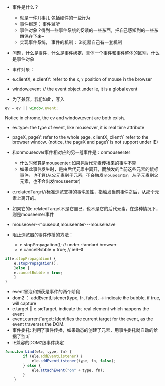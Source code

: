 * 事件是什么？
    * 就是一件儿事儿 包括硬件的一些行为
    * 事件绑定： 事件监听
    * 事件对象？得到一些事件系统的反馈的一些东西，把自己感知到的一些东西保存下来~
    * 实现事件系统， 事件的机制： 浏览器自己有一套机制
* 问题，什么是事件，什么是事件绑定，具体一个事件和事件整体的区别，什么是事件对象

* 事件对象：
* e.clientX, e.clientY: refer to the x, y position of mouse in the browser
* window.event, // the event object under ie, it is a global event
* 为了兼容，我们如此，写入

```js
ev = ev || window.event;
```
Notice in chrome, the ev and window.event are both exists.

* ev.type: the type of event, like mouseover, it is real time attribute
* pageX, pageY: refer to the whole page, clientX, clientY: refer to the browser window. (notice, the pageX and pageY is not support under IE)

* 和onmouseover事件相对应的另一组事件是：onmouseenter
   * 什么时候算是mouseenter:如果是后代元素传播来的事件不算
   * 如果此事件发生时，是由后代元素中离开，而触发的当前这些元素的鼠标事件，也不算(从父元素到子元素，不会触发mouseenter，从子元素到父元素，也不会出发mouseenter)
* e.relatedTarget//标准浏览支持的事件属性，指触发当前事件之后，从那个元素上离开的。
* 如果它的e.relatedTarget不是它自己，也不是它的后代元素，在这种情况下，则是mouseenter事件
* mouseover--mouseout,mouseenter---mouseleave
* 阻止浏览器的事件传播的方法：
    * e.stopPropagation(); // under standard browser
    * e.cancelBubble = true; // ie6~8
```js
if(e.stopPropagation) {
    e.stopPropagation();
    }else {
    e.cancelBubble = true;
    }
}
```

* event冒泡和捕获是事件的两个阶段
* dom2 ： addEventListener(type, fn, false), -> indicate the bubble, if true, will capture
* e.target || e.srcTarget,  indicate the real element which happens the event
* event.currentTarget: Identifies the current target for the event, as the event traverses the DOM. 
* 事件委托: 利用了事件传播，如果动态的创建了元素，用事件委托就自动的给据了监听
* IE兼容的DOM2级事件绑定
```js
function bind(ele, type, fn) {
        if (ele.addEventListener) {
            ele.addEventListener(type, fn, false);
        } else {
            ele.attachEvent("on" + type, fn);
        }
    }
```